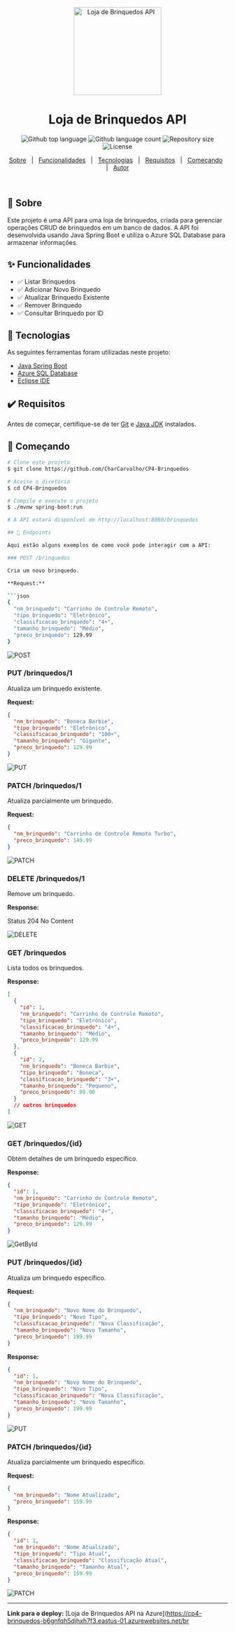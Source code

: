 
<div align="center" id="top"> 
  <img src="https://upload.wikimedia.org/wikipedia/commons/6/65/RIHAPPY_Logo.svg" alt="Loja de Brinquedos API" width="200" />
  <h1 align="center">Loja de Brinquedos API</h1>
</div>

<p align="center">
  <img alt="Github top language" src="https://img.shields.io/github/languages/top/CharCarvalho/CP4-Brinquedos?color=56BEB8">
  <img alt="Github language count" src="https://img.shields.io/github/languages/count/CharCarvalho/CP4-Brinquedos?color=56BEB8">
  <img alt="Repository size" src="https://img.shields.io/github/repo-size/CharCarvalho/CP4-Brinquedos?color=56BEB8">
  <img alt="License" src="https://img.shields.io/github/license/CharCarvalho/CP4-Brinquedos?color=56BEB8">
</p>

<p align="center">
  <a href="#Sobre">Sobre</a> &#xa0; | &#xa0; 
  <a href="#Funcionalidades">Funcionalidades</a> &#xa0; | &#xa0;
  <a href="#Tecnologias">Tecnologias</a> &#xa0; | &#xa0;
  <a href="#Requisitos">Requisitos</a> &#xa0; | &#xa0;
  <a href="#Começando">Começando</a> &#xa0; | &#xa0;
  <a href="https://github.com/CharCarvalho" target="_blank">Autor</a>
</p>

<br>

## 📝 Sobre

Este projeto é uma API para uma loja de brinquedos, criada para gerenciar operações CRUD de brinquedos em um banco de dados. A API foi desenvolvida usando Java Spring Boot e utiliza o Azure SQL Database para armazenar informações.

## ✨ Funcionalidades

- ✅ Listar Brinquedos
- ✅ Adicionar Novo Brinquedo
- ✅ Atualizar Brinquedo Existente
- ✅ Remover Brinquedo
- ✅ Consultar Brinquedo por ID

## 🚀 Tecnologias

As seguintes ferramentas foram utilizadas neste projeto:

- [Java Spring Boot](https://spring.io/projects/spring-boot)
- [Azure SQL Database](https://azure.microsoft.com/en-us/services/sql-database/)
- [Eclipse IDE](https://www.eclipse.org/)

## ✔️ Requisitos

Antes de começar, certifique-se de ter [Git](https://git-scm.com) e [Java JDK](https://www.oracle.com/java/technologies/javase-jdk11-downloads.html) instalados.

## 🏁 Começando

```bash
# Clone este projeto
$ git clone https://github.com/CharCarvalho/CP4-Brinquedos

# Acesse o diretório
$ cd CP4-Brinquedos

# Compile e execute o projeto
$ ./mvnw spring-boot:run

# A API estará disponível em http://localhost:8080/brinquedos

## 📂 Endpoints

Aqui estão alguns exemplos de como você pode interagir com a API:

### POST /brinquedos

Cria um novo brinquedo.

**Request:**

```json
{
  "nm_brinquedo": "Carrinho de Controle Remoto",
  "tipo_brinquedo": "Eletrônico",
  "classificacao_brinquedo": "4+",
  "tamanho_brinquedo": "Médio",
  "preco_brinquedo": 129.99
}
```

![POST](https://github.com/user-attachments/assets/1b5db55e-3fff-4ae4-8213-57903149aa9e)

### PUT /brinquedos/1

Atualiza um brinquedo existente.

**Request:**

```json
{
  "nm_brinquedo": "Boneca Barbie",
  "tipo_brinquedo": "Eletrônico",
  "classificacao_brinquedo": "100+",
  "tamanho_brinquedo": "Gigante",
  "preco_brinquedo": 129.99
}
```

![PUT](https://github.com/user-attachments/assets/86fe2e58-d056-4f9b-9941-449258e7228d)

### PATCH /brinquedos/1

Atualiza parcialmente um brinquedo.

**Request:**

```json
{
  "nm_brinquedo": "Carrinho de Controle Remoto Turbo",
  "preco_brinquedo": 149.99
}
```

![PATCH](https://github.com/user-attachments/assets/8a225243-4066-4602-9f74-b59da41772d9)

### DELETE /brinquedos/1

Remove um brinquedo.

**Response:**

Status 204 No Content

![DELETE](https://github.com/user-attachments/assets/b45d42fa-33d5-4e46-bb52-62c97eedb2bc)

### GET /brinquedos

Lista todos os brinquedos.

**Response:**

```json
[
  {
    "id": 1,
    "nm_brinquedo": "Carrinho de Controle Remoto",
    "tipo_brinquedo": "Eletrônico",
    "classificacao_brinquedo": "4+",
    "tamanho_brinquedo": "Médio",
    "preco_brinquedo": 129.99
  },
  {
    "id": 2,
    "nm_brinquedo": "Boneca Barbie",
    "tipo_brinquedo": "Boneca",
    "classificacao_brinquedo": "3+",
    "tamanho_brinquedo": "Pequeno",
    "preco_brinquedo": 89.90
  }
  // outros brinquedos
]
```

![GET](https://github.com/user-attachments/assets/b3045e28-bcfc-453f-a196-952dfeef797c)

### GET /brinquedos/{id}

Obtém detalhes de um brinquedo específico.

**Response:**

```json
{
  "id": 1,
  "nm_brinquedo": "Carrinho de Controle Remoto",
  "tipo_brinquedo": "Eletrônico",
  "classificacao_brinquedo": "4+",
  "tamanho_brinquedo": "Médio",
  "preco_brinquedo": 129.99
}
```

![GetById](https://github.com/user-attachments/assets/0fe26fc7-2862-4aea-ba83-0eaa09462347)

### PUT /brinquedos/{id}

Atualiza um brinquedo específico.

**Request:**

```json
{
  "nm_brinquedo": "Novo Nome do Brinquedo",
  "tipo_brinquedo": "Novo Tipo",
  "classificacao_brinquedo": "Nova Classificação",
  "tamanho_brinquedo": "Novo Tamanho",
  "preco_brinquedo": 199.99
}
```

**Response:**

```json
{
  "id": 1,
  "nm_brinquedo": "Novo Nome do Brinquedo",
  "tipo_brinquedo": "Novo Tipo",
  "classificacao_brinquedo": "Nova Classificação",
  "tamanho_brinquedo": "Novo Tamanho",
  "preco_brinquedo": 199.99
}
```

![PUT](https://github.com/user-attachments/assets/86fe2e58-d056-4f9b-9941-449258e7228d)

### PATCH /brinquedos/{id}

Atualiza parcialmente um brinquedo específico.

**Request:**

```json
{
  "nm_brinquedo": "Nome Atualizado",
  "preco_brinquedo": 159.99
}
```

**Response:**

```json
{
  "id": 1,
  "nm_brinquedo": "Nome Atualizado",
  "tipo_brinquedo": "Tipo Atual",
  "classificacao_brinquedo": "Classificação Atual",
  "tamanho_brinquedo": "Tamanho Atual",
  "preco_brinquedo": 159.99
}
```

![PATCH](https://github.com/user-attachments/assets/8a225243-4066-4602-9f74-b59da41772d9)

---

**Link para o deploy:** [Loja de Brinquedos API na Azure](https://cp4-brinquedos-b6gnfqh5djhxh7f3.eastus-01.azurewebsites.net/br
